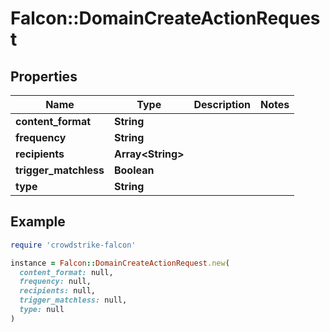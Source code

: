 # Falcon::DomainCreateActionRequest

## Properties

| Name | Type | Description | Notes |
| ---- | ---- | ----------- | ----- |
| **content_format** | **String** |  |  |
| **frequency** | **String** |  |  |
| **recipients** | **Array&lt;String&gt;** |  |  |
| **trigger_matchless** | **Boolean** |  |  |
| **type** | **String** |  |  |

## Example

```ruby
require 'crowdstrike-falcon'

instance = Falcon::DomainCreateActionRequest.new(
  content_format: null,
  frequency: null,
  recipients: null,
  trigger_matchless: null,
  type: null
)
```


